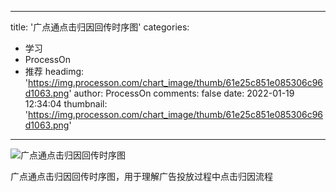 
---
title: '广点通点击归因回传时序图'
categories: 
 - 学习
 - ProcessOn
 - 推荐
headimg: 'https://img.processon.com/chart_image/thumb/61e25c851e085306c96d1063.png'
author: ProcessOn
comments: false
date: 2022-01-19 12:34:04
thumbnail: 'https://img.processon.com/chart_image/thumb/61e25c851e085306c96d1063.png'
---

<div>   
<img class="thumb" alt="广点通点击归因回传时序图" src="https://img.processon.com/chart_image/thumb/61e25c851e085306c96d1063.png" referrerpolicy="no-referrer">
<p>广点通点击归因回传时序图，用于理解广告投放过程中点击归因流程</p>  
</div>
            